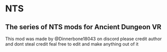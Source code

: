 # NTS
## The series of NTS mods for Ancient Dungeon VR
This mod was made by @Dinnerbone18043 on discord
please credit author and dont steal credit
feal free to edit and make anything out of it
